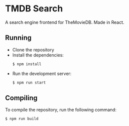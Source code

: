 # TMDB Search

A search engine frontend for TheMovieDB. Made in React.

## Running

- Clone the repository
- Install the dependencies:
    ```cmd
    $ npm install
    ```
- Run the development server:
    ```cmd
    $ npm run start
    ```

## Compiling

To compile the repository, run the following command:

```
$ npm run build
```